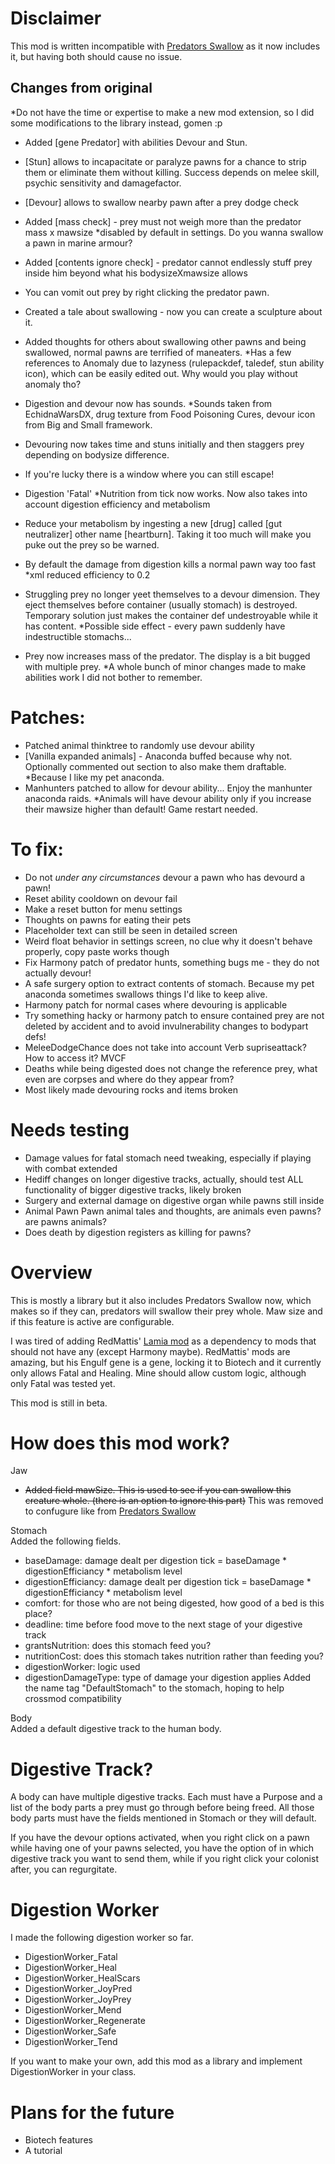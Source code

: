 # Disclaimer
This mod is written incompatible with [Predators Swallow](https://steamcommunity.com/workshop/filedetails/?id=3163169357) as it now includes it, but having both should cause no issue.


## Changes from original
*Do not have the time or expertise to make a new mod extension, so I did some modifications to the library instead, gomen :p
- Added [gene Predator] with abilities Devour and Stun.
- [Stun] allows to incapacitate or paralyze pawns for a chance to strip them or eliminate them without killing. Success depends on melee skill, psychic sensitivity and damagefactor.
- [Devour] allows to swallow nearby pawn after a prey dodge check
- Added [mass check] - prey must not weigh more than the predator mass x mawsize *disabled by default in settings. Do you wanna swallow a pawn in marine armour?
- Added [contents ignore check] - predator cannot endlessly stuff prey inside him beyond what his bodysizeXmawsize allows
- You can vomit out prey by right clicking the predator pawn.


- Created a tale about swallowing - now you can create a sculpture about it.
- Added thoughts for others about swallowing other pawns and being swallowed, normal pawns are terrified of maneaters.
*Has a few references to Anomaly due to lazyness (rulepackdef, taledef, stun ability icon), which can be easily edited out. Why would you play without anomaly tho?
- Digestion and devour now has sounds.
*Sounds taken from EchidnaWarsDX, drug texture from Food Poisoning Cures, devour icon from Big and Small framework.
- Devouring now takes time and stuns initially and then staggers prey depending on bodysize difference.
* If you're lucky there is a window where you can still escape!

- Digestion 'Fatal'
*Nutrition from tick now works. Now also takes into account digestion efficiency and metabolism
- Reduce your metabolism by ingesting a new [drug] called [gut neutralizer] other name [heartburn]. Taking it too much will make you puke out the prey so be warned.
- By default the damage from digestion kills a normal pawn way too fast
*xml reduced efficiency to 0.2
- Struggling prey no longer yeet themselves to a devour dimension. They eject themselves before container (usually stomach) is destroyed. Temporary solution just makes the container def undestroyable while it has content. 
*Possible side effect - every pawn suddenly have indestructible stomachs...

- Prey now increases mass of the predator. The display is a bit bugged with multiple prey.
*A whole bunch of minor changes made to make abilities work I did not bother to remember.

# Patches:
- Patched animal thinktree to randomly use devour ability
- [Vanilla expanded animals] - Anaconda buffed because why not. Optionally commented out section to also make them draftable.
*Because I like my pet anaconda.
- Manhunters patched to allow for devour ability... Enjoy the manhunter anaconda raids.
*Animals will have devour ability only if you increase their mawsize higher than default! Game restart needed.

# To fix:
- Do not *under any circumstances* devour a pawn who has devourd a pawn!
- Reset ability cooldown on devour fail
- Make a reset button for menu settings
- Thoughts on pawns for eating their pets
- Placeholder text can still be seen in detailed screen
- Weird float behavior in settings screen, no clue why it doesn't behave properly, copy paste works though
- Fix Harmony patch of predator hunts, something bugs me - they do not actually devour!
- A safe surgery option to extract contents of stomach. Because my pet anaconda sometimes swallows things I'd like to keep alive.
- Harmony patch for normal cases where devouring is applicable
- Try something hacky or harmony patch to ensure contained prey are not deleted by accident and to avoid invulnerability changes to bodypart defs!
- MeleeDodgeChance does not take into account Verb supriseattack? How to access it? MVCF
- Deaths while being digested does not change the reference prey, what even are corpses and where do they appear from?
- Most likely made devouring rocks and items broken

# Needs testing
- Damage values for fatal stomach need tweaking, especially if playing with combat extended
- Hediff changes on longer digestive tracks, actually, should test ALL functionality of bigger digestive tracks, likely broken
- Surgery and external damage on digestive organ while pawns still inside
- Animal Pawn Pawn animal tales and thoughts, are animals even pawns? are pawns animals?
- Does death by digestion registers as killing for pawns?

# Overview
This is mostly a library but it also includes Predators Swallow now, which makes so if they can, predators will swallow their prey whole. Maw size and if this feature is active are configurable. 

I was tired of adding RedMattis' [Lamia mod](https://steamcommunity.com/workshop/filedetails/?id=2908225858) as a dependency to mods that should not have any (except Harmony maybe). RedMattis' mods are amazing, but his Engulf gene is a gene, locking it to Biotech and it currently only allows Fatal and Healing. Mine should allow custom logic, although only Fatal was tested yet. 

This mod is still in beta. 

# How does this mod work?
Jaw
- ~~Added field mawSize. This is used to see if you can swallow this creature whole. (there is an option to ignore this part)~~
This was removed to confugure like from [Predators Swallow](https://steamcommunity.com/workshop/filedetails/?id=3163169357)

Stomach<br/>
Added the following fields.
- baseDamage: damage dealt per digestion tick = baseDamage * digestionEfficiancy * metabolism level
- digestionEfficiancy: damage dealt per digestion tick = baseDamage * digestionEfficiancy * metabolism level
- comfort: for those who are not being digested, how good of a bed is this place?
- deadline: time before food move to the next stage of your digestive track
- grantsNutrition: does this stomach feed you?
- nutritionCost: does this stomach takes nutrition rather than feeding you?
- digestionWorker: logic used
- digestionDamageType: type of damage your digestion applies
Added the name tag "DefaultStomach" to the stomach, hoping to help crossmod compatibility

Body<br/>
Added a default digestive track to the human body.

# Digestive Track?
A body can have multiple digestive tracks. Each must have a Purpose and a list of the body parts a prey must go through before being freed. All those body parts must have the fields mentioned in Stomach or they will default. 

If you have the devour options activated, when you right click on a pawn while having one of your pawns selected, you have the option of in which digestive track you want to send them, while if you right click your colonist after, you can regurgitate. 

# Digestion Worker
I made the following digestion worker so far.
- DigestionWorker_Fatal
- DigestionWorker_Heal
- DigestionWorker_HealScars
- DigestionWorker_JoyPred
- DigestionWorker_JoyPrey
- DigestionWorker_Mend
- DigestionWorker_Regenerate
- DigestionWorker_Safe
- DigestionWorker_Tend

If you want to make your own, add this mod as a library and implement DigestionWorker in your class. 

# Plans for the future
- Biotech features
- A tutorial
